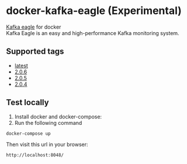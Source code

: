 # docker-kafka-eagle (Experimental)
[Kafka eagle](https://www.kafka-eagle.org/) for docker  
Kafka Eagle is an easy and high-performance Kafka monitoring system.

## Supported tags
- [latest](https://github.com/nick-zh/docker-kafka-eagle/blob/main/Dockerfile)
- [2.0.6](https://github.com/nick-zh/docker-kafka-eagle/blob/2.0.6/Dockerfile)
- [2.0.5](https://github.com/nick-zh/docker-kafka-eagle/blob/2.0.5/Dockerfile)
- [2.0.4](https://github.com/nick-zh/docker-kafka-eagle/blob/2.0.4/Dockerfile)

## Test locally
1. Install docker and docker-compose:
2. Run the following command
```
docker-compose up
```
Then visit this url in your browser:
```
http://localhost:8048/
```
